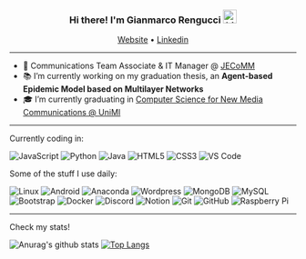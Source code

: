 
<h3 align="center">Hi there! I'm Gianmarco Rengucci <img src="https://user-images.githubusercontent.com/1303154/88677602-1635ba80-d120-11ea-84d8-d263ba5fc3c0.gif" width="24px" alt="hi">
</h3>
<p align="center">
  <a href="https://freshgiammi.github.io">Website</a> •
  <a href="https://www.linkedin.com/in/gianmarco-rengucci/">Linkedin</a>
</p>

---
- 💼 Communications Team Associate & IT Manager @ <a href="https://jecomm.it">JECoMM</a>
- 📚 I’m currently working on my graduation thesis, an <b>Agent-based Epidemic Model based on Multilayer Networks</b>
- 🎓 I’m currently graduating in <a href="https://www.unimi.it/en/education/computer-science-new-media-communications">Computer Science for New Media Communications @ UniMI</a>
---
Currently coding in: 

![JavaScript](https://img.shields.io/badge/-JavaScript-black?style=flat-square&logo=javascript)
![Python](https://img.shields.io/badge/-Python-3776AB?style=flat-square&logo=Python&logoColor=white)
![Java](https://img.shields.io/badge/-Java-orange?style=flat-square&logo=Java&logoColor=white)
![HTML5](https://img.shields.io/badge/-HTML5-E34F26?style=flat-square&logo=html5&logoColor=white)
![CSS3](https://img.shields.io/badge/-CSS3-1572B6?style=flat-square&logo=css3)
![VS Code](https://img.shields.io/badge/-VS%20Code-007ACC?style=flat-square&logo=visual-studio-code)

Some of the stuff I use daily:

![Linux](https://img.shields.io/badge/-Linux-FCC624?style=flat-square&logo=linux&logoColor=black)
![Android](https://img.shields.io/badge/Android-05150C?style=flat-square&logo=android)
![Anaconda](https://img.shields.io/badge/-Anaconda-black?style=flat-square&logo=Anaconda)
![Wordpress](https://img.shields.io/badge/-Wordpress-blue?style=flat-square&logo=wordpress)
![MongoDB](https://img.shields.io/badge/-MongoDB-black?style=flat-square&logo=mongodb)
![MySQL](https://img.shields.io/badge/-MySQL-black?style=flat-square&logo=mysql&logoColor=white)
![Bootstrap](https://img.shields.io/badge/-Bootstrap-563D7C?style=flat-square&logo=bootstrap)
![Docker](https://img.shields.io/badge/-Docker-0db7ed?style=flat-square&logo=docker&logoColor=white)
![Discord](https://img.shields.io/badge/Discord-7289da?style=flat-square&logo=discord&logoColor=white)
![Notion](https://img.shields.io/badge/-Notion-black?style=flat-square&logo=notion)
![Git](https://img.shields.io/badge/-Git-f34f29?style=flat-square&logo=git&logoColor=white)
![GitHub](https://img.shields.io/badge/-GitHub-181717?style=flat-square&logo=github)
![Raspberry Pi](https://img.shields.io/badge/-Raspberry%20Pi-C51A4A?style=flat-square&logo=Raspberry-Pi)

---
Check my stats!

![Anurag's github stats](https://github-readme-stats.vercel.app/api?username=freshgiammi&count_private=true&show_icons=true&hide_border=true&include_all_commits=true&hide=issues,contribs)
[![Top Langs](https://github-readme-stats.vercel.app/api/top-langs/?username=freshgiammi&exclude_repo=android_hardware_qcom_camera,android_kernel_oneplus_msm8974,android_device_oneplus_bacon,gnome-shell-wsmatrix,mostritascabili_js&hide_border=true&langs_count=10&layout=compact)](https://github.com/anuraghazra/github-readme-stats)
<!--
**freshgiammi/freshgiammi** is a ✨ _special_ ✨ repository because its `README.md` (this file) appears on your GitHub profile.

Here are some ideas to get you started:

- 🔭 I’m currently working on ...
- 🌱 I’m currently learning ...
- 👯 I’m looking to collaborate on ...
- 🤔 I’m looking for help with ...
- 💬 Ask me about ...
- 📫 How to reach me: ...
- 😄 Pronouns: ...
- ⚡ Fun fact: ...
-->

